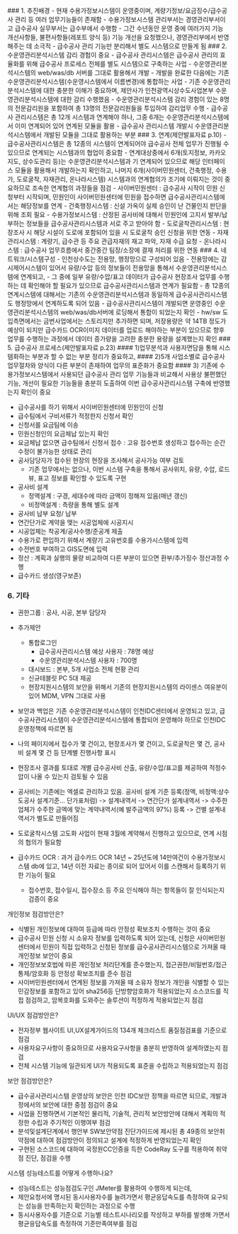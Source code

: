 
<link rel="stylesheet" href="https://github.com/khopark/audit_public/blob/main/public/custom.css">
### 1. 추진배경
- 현재 수용가정보시스템이 운영중이며, 계량기정보/요금징수/급수공사 관리 등 여러 업무기능들이 존재함
- 수용가정보시스템 관리부서는 경영관리부서이고 급수공사 실무부서는 급수부에서 수행함
- 그간 수년동안 운영 중에 여러가지 기능 개선사항들, 불편사항들(레포트 양식 등) 기능 개선을 요청했으나, 경영관리부에서 반영해주는 데 소극적
- 급수공사 관리 기능만 분리해서 별도 시스템으로 만들게 됨
### 2. 수운영관리분석시스템 감리 경험이 중요
- <span class="blue-text">급수공사 관리시스템은 급수공사 관리의 효율화를 위해 급수공사 프로세스 전체를 별도 시스템으로 구축하는 사업</span>
- <span class="blue-text">수운영관리분석시스템의 web/was/db 서버를 그대로 활용해서 개발</span>
- <span class="blue-text">개발을 완료한 다음에는 기존 수운영관리분석시스템(수운영시스템에서 이름변경)에 통합하는 사업</span>
- 기존 수운영관리분석시스템에 대한 충분한 이해가 중요하며, 제안사가 인천광역시상수도사업본부 수운영관리분석시스템에 대한 감리 수행했음
- 수운영관리분석시스템 감리 경험이 있는 8명의 전문감리원을 포함하여 총 13명의 전문감리원들을 투입하여 감리업무 수행
	- 급수공사 관리시스템은 총 12개 시스템과 연계해야 하나, 그중 6개는 수운영관리분석시스템에서 이미 연계되어 있어 연계된 모듈을 활용
	- 급수공사 관리시스템 개발시 수운영관리분석시스템에서 개발된 모듈을 그대로 활용하는 부분
### 3. 연계(제안발표자료 p.10)
- 급수공사관리시스템은 총 12종의 시스템이 연계되어야 급수공사 전체 업무가 진행될 수 있으므로 연계되는 시스템과의 협업이 중요함
- <span class="teal-text">연계대상중에서 6개(토지정보, 카카오지도, 상수도관리 등)는 수운영관리분석시스템과 기 연계되어 있으므로 해당 인터페이스 모듈을 활용해서 개발하는지 확인하고, 나머지 6개(사이버민원센터, 건축행정, 수용가, 도로굴착, 자재관리, 온나라시스템) 시스템과의 연계협의가 조기에 이뤄지는 것이 중요하므로 조속한 연계협의 과정들을 점검</span>
- 사이버민원센터 : 급수공사 시작이 민원 신청부터 시작되며, 민원인이 사이버민원센터에 민원을 접수하면 급수공사관리시스템에서는 해당정보를 연계
- 건축행정시스템 : 신설 가옥이 실제 승인이 난 건물인지 판단을 위해 조회 필요
- 수용가정보시스템 : 산정된 공사비에 대해서 민원인에 고지서 발부/납부하는 정보들을 급수공사관리시스템과 서로 주고 받아야 함
- 도로굴착관리시스템 : 현장조사 시 해당 시설이 도로에 포함되어 있을 시 도로굴착 승인 신청을 위한 연동
- 자재관리시스템 : 계량기, 급수관 등 주요 관급자재의 재고 파악, 자재 수급 요청
- 온나라시스템 : 급수공사 업무흐름에서 중간중간 팀장/소장에 결재 처리를 위한 연동
### 4. 네트워크/시스템구성
- 인천상수도는 전용망, 행정망으로 구성되어 있음
- 전용망에는 감시제어시스템이 있어서 유량/수압 등의 정보들이 전용망을 통해서 수운영관리분석시스템에 연계되고, - 그 중에 일부 유량/수압/표고 데이터가 급수공사 현장조사 업무를 수행하는 데 확인해야 할 필요가 있으므로 급수공사관리시스템과 연계가 필요함
- 총 12종의 연계시스템에 대해서는 기존의 수운영관리분석시스템과 동일하게 급수공사관리시스템도 행정망에서 연계하도록 되어 있음
- 급수공사관리시스템이 개발되면 운영중인 수운영관리분석시스템의 web/was/db서버에 로딩해서 통합이 되었는지 확인
- hw/sw 도입측면에서는 금번사업에서는 스토리지만 추가하면 되며, 저장용량은 약 14TB 정도가 예상이 되지만 급수카드 OCR이미지 데이터를 업로드 해야하는 부분이 있으므로 향후 업무를 수행하는 과정에서 데이터 증가량을 고려한 충분한 용량을 설계했는지 확인
### 5. 급수공사 프로세스(제안발표자료 p.23)
#### <span class="blue-text">1)업무분석과 사용자면담을 통해 시스템화하는 부분과 할 수 없는 부분 정리가 중요하고,</span>
#### <span class="blue-text">2)5개 사업소별로 급수공사 업무절차와 양식이 다른 부분이 존재하여 업무의 표준화가 중요함</span>
#### <span class="blue-text">3) 기존에 수용가정보시스템에서 사용되던 급수공사 관리 업무 기능들과 비교해서 사용상 불편했던 기능, 개선이 필요한 기능들을 충분히 도출하여 이번 급수공사관리시스템 구축에 반영했는지 확인이 중요</span> 

- 급수공사를 하기 위해서 사이버민원센터에 민원인이 신청
- 급수팀에서 구비서류가 적정한지 신청서 확인
- 신청서를 요금팀에 이송
- 민원신청인의 요금체납 있는지 확인
- 요금체납 없으면 급수팀에서 신청서 접수 : 고유 접수번호 생성하고 접수하는 순간 수정이 불가능한 상태로 관리
- 공사담당자가 접수된 현장의 현장을 조사해서 공사가능 여부 검토
	- <span class="teal-text">기존 업무에서는 없으나, 이번 시스템 구축을 통해서 공사위치, 유량, 수압, 로드뷰, 표고 정보를 확인할 수 있도록 구현</span>
- 공사비 설계
	- 정액설계 : 구경, 세대수에 따라 금액이 정해져 있음(매년 갱신)
	- 비정액설계 : 측량을 통해 별도 설계
- 공사비 납부 요청/ 납부
- 연간단가로 계약을 맺는 시공업체에 시공지시
- 시공업체는 착공계/공사수행/준공계 제출
- 수용가로 편입하기 위해서 계량기 고유번호를 수용가시스템에 입력
- 수전번호 부여하고 GIS도면에 입력
- 정산 : 계획과 실행의 물량 비교하여 다른 부분이 있으면 환부/추가징수 정산과정 수행
- 급수카드 생성(영구보존)

### 6. 기타
- <span class="blue-text">권한그룹 : 공사, 시공, 본부 담당자</span>

- 추가제안
	- 통합로그인
		- 급수공사관리시스템 예상 사용자 : 78명 예상
		- 수운영관리분석시스템 사용자 : 700명
	- 대시보드 : 본부, 5개 사업소 전체 현황 관리
	- 신규테블릿 PC 5대 제공
	- <span class="teal-text">현장지원시스템의 보안을 위해서 기존의 현장지원시스템의 라이센스 여유분이 있어 MDM, VPN 그대로 사용</span>

- <span class="teal-text">보안과 백업은 기존 수운영관리분석시스템이 인천IDC센터에서 운영되고 있고, 급수공사관리시스템이 수운영관리분석시스템에 통합되어 운영해야 하므로 인천IDC운영정책에 따르면 됨</span>

- 나의 페이지에서 접수가 몇 건이고, 현장조사가 몇 건이고, 도로굴착은 몇 건, 공사비 설계 몇 건 등 단계별 진행사항 표시

- 현장조사 결과를 토대로 개별 급수공사비 산출, 유량/수압/표고를 제공하여 적정수압이 나올 수 있는지 검토될 수 있음

- 공사비는 기존에는 엑셀로 관리하고 있음.  공사비 설계 기준 등록(정액, 비정액:상수도공사 설계기준... 단가표처럼) -> 설계내역서 -> 연간단가 설계내역서 -> 수주한 업체가 수주한 금엑에 맞는 계약내역서(예 발주금액의 97%) 등록 -> 건별 설계내역서가 별도로 만들어짐

- 도로굴착시스템 고도화 사업이 현재 3월에 계약해서 진행하고 있으므로, 연계 시점의 협의가 필요함 

- 급수카드 OCR : 과거 급수카드 OCR 14년 ~ 25년도에 14만여건이 수용가정보시스템 db에 있고, 14년 이전 자료는 종이로 되어 있어서 이를 스캔해서 등록하기 위한 기능이 필요
	- <span class="teal-text">접수번호, 접수일시, 접수장소 등 주요 인식해야 하는 항목들이 잘 인식되는지 검증이 중요</span>


개인정보 점검방안은?
- 식별된 개인정보에 대하여 등급에 따라 안정성 확보조치 수행하는 것이 중요
- <span class="blue-text">급수공사 민원 신청 시 소유자 정보를 입력하도록 되어 있는데, 신청은 사이버민원센터에서 민원이 직접 입력하고 신청된 정보를 급수공사관리시스템으로 가져올 때 개인정보 보안이 중요</span>
- 개인정보보호법에 따른 개인정보 처리단계를 준수했는지, 접근권한/비밀번호/접근통제/암호화 등 안정성 확보조치를 준수 점검
- 사이버민원센터에서 연계된 정보를 가져올 때 소유자 정보가 개인을 식별할 수 있는 민감정보를 포함하고 있어  sha256등 단방향암호화가 적용되었는지 소스코드를 직접 점검하고, 암복호화를 도와주는 솔루션이 적정하게 적용되었는지 점검

UI/UX 점검방안은?
- 전자정부 웹사이트 UI,UX설계가이드의 134개 체크리스트 품질점검표를 기준으로 점검
- 사용자요구사항이 중요하므로 사용자요구사항을 충분히 반영하여 설계하였는지 점검
- 전체 시스템 기능에 일관되게 UI가 적용되도록 표준을 수립하고 적용되었는지 점검

보안 점검방안은?
- 급수공사관리시스템 운영상의 보안은 인천 IDC보안 정책을 따르면 되므로, 개발과정에서의 보안에 대한 중점 점검이 중요
- 사업을 진행하면서 기본적인 물리적, 기술적, 관리적 보안방안에 대해서 계획의 적정한 수립과 주기적인 이행여부 점검
- 분석및설계단계에서 행안부 SW보안약점 진단가이드에 제시된 총 49종의 보안취약점에 대하여 점검방안이 정의되고 설계에 적정하게 반영되었는지 확인
- 구현된 소스코드에 대하여 국정원CC인증을 득한 CodeRay 도구를 적용하여 취약점 진단, 점검을 수행

시스템 성능테스트를 어떻게 수행하나요?
- 성능테스트는 성능점검도구인 JMeter를 활용하여 수행하게 되는데,
- 제안요청서에 명시된 동시사용자수를 늘려가면서 평균응답속도를 측정하여 요구되는 성능을 만족하는지 확인하는 과정으로 수행
- 동시사용자수를 기준으로 기능별 테스트시나리오를 작성하고 부하를 발생해 가면서 평균응답속도를 측정하여 기준만족여부를 점검